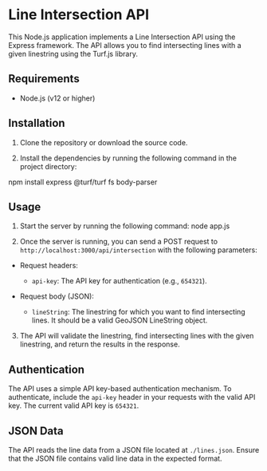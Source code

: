 # Line Intersection API

This Node.js application implements a Line Intersection API using the Express framework. The API allows you to find intersecting lines with a given linestring using the Turf.js library.

## Requirements

- Node.js (v12 or higher)

## Installation

1. Clone the repository or download the source code.

2. Install the dependencies by running the following command in the project directory:

npm install express @turf/turf fs body-parser

## Usage

1. Start the server by running the following command:
node app.js

2. Once the server is running, you can send a POST request to `http://localhost:3000/api/intersection` with the following parameters:

- Request headers:
  - `api-key`: The API key for authentication (e.g., `654321`).

- Request body (JSON):
  - `lineString`: The linestring for which you want to find intersecting lines. It should be a valid GeoJSON LineString object.

3. The API will validate the linestring, find intersecting lines with the given linestring, and return the results in the response.

## Authentication

The API uses a simple API key-based authentication mechanism. To authenticate, include the `api-key` header in your requests with the valid API key. The current valid API key is `654321`.

## JSON Data

The API reads the line data from a JSON file located at `./lines.json`. Ensure that the JSON file contains valid line data in the expected format.

